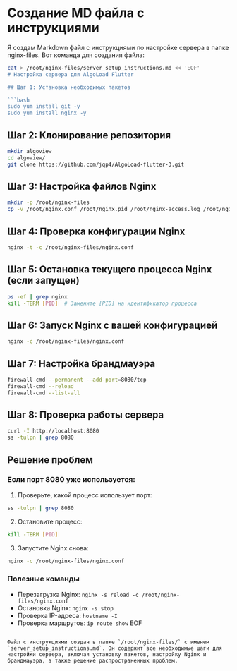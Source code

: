 # Создание MD файла с инструкциями

Я создам Markdown файл с инструкциями по настройке сервера в папке nginx-files. Вот команда для создания файла:

```bash
cat > /root/nginx-files/server_setup_instructions.md << 'EOF'
# Настройка сервера для AlgoLoad Flutter

## Шаг 1: Установка необходимых пакетов

```bash
sudo yum install git -y
sudo yum install nginx -y
```

## Шаг 2: Клонирование репозитория

```bash
mkdir algoview
cd algoview/
git clone https://github.com/jqp4/AlgoLoad-flutter-3.git
```

## Шаг 3: Настройка файлов Nginx

```bash
mkdir -p /root/nginx-files
cp -v /root/nginx.conf /root/nginx.pid /root/nginx-access.log /root/nginx-error.log /root/nginx-files/
```

## Шаг 4: Проверка конфигурации Nginx

```bash
nginx -t -c /root/nginx-files/nginx.conf
```

## Шаг 5: Остановка текущего процесса Nginx (если запущен)

```bash
ps -ef | grep nginx
kill -TERM [PID]  # Замените [PID] на идентификатор процесса
```

## Шаг 6: Запуск Nginx с вашей конфигурацией

```bash
nginx -c /root/nginx-files/nginx.conf
```

## Шаг 7: Настройка брандмауэра

```bash
firewall-cmd --permanent --add-port=8080/tcp
firewall-cmd --reload
firewall-cmd --list-all
```

## Шаг 8: Проверка работы сервера

```bash
curl -I http://localhost:8080
ss -tulpn | grep 8080
```

## Решение проблем

### Если порт 8080 уже используется:

1. Проверьте, какой процесс использует порт:
```bash
ss -tulpn | grep 8080
```

2. Остановите процесс:
```bash
kill -TERM [PID]
```

3. Запустите Nginx снова:
```bash
nginx -c /root/nginx-files/nginx.conf
```

### Полезные команды

- Перезагрузка Nginx: `nginx -s reload -c /root/nginx-files/nginx.conf`
- Остановка Nginx: `nginx -s stop`
- Проверка IP-адреса: `hostname -I`
- Проверка маршрутов: `ip route show`
EOF
```

Файл с инструкциями создан в папке `/root/nginx-files/` с именем `server_setup_instructions.md`. Он содержит все необходимые шаги для настройки сервера, включая установку пакетов, настройку Nginx и брандмауэра, а также решение распространенных проблем.



